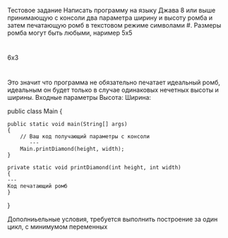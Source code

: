 Тестовое задание
Написать программу на языку Джава 8 или выше принимающую с консоли два параметра ширину и высоту ромба и затем печатающую ромб в текстовом режиме символами #.
Размеры ромба могут быть любыми, наример 
5x5
  #  
 # # 
#   #
 # # 
  #  

6x3
 # 
 ##
# #
# #
 ##
 #
Это значит что программа не обязательно печатает идеальный ромб, идеальным он будет только в случае одинаковых нечетных высоты и ширины.
Входные параметры 
Высота: 
Ширина:











public class Main {

    public static void main(String[] args) 
    {
        // Ваш код получающий параметры с консоли
           ---
        Main.printDiamond(height, width);
    }

    private static void printDiamond(int height, int width)
    {
	---
	Код печатающий ромб
    }
}

Дополниьельные условия, требуется выполнить построение за один цикл, с минимумом переменных 

